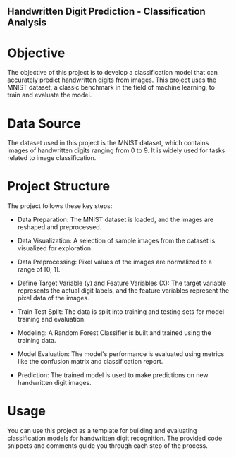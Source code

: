 ## Handwritten Digit Prediction - Classification Analysis
# Objective
The objective of this project is to develop a classification model that can accurately predict handwritten digits from images. This project uses the MNIST dataset, a classic benchmark in the field of machine learning, to train and evaluate the model.

# Data Source
The dataset used in this project is the MNIST dataset, which contains images of handwritten digits ranging from 0 to 9. It is widely used for tasks related to image classification.

# Project Structure
The project follows these key steps:

- Data Preparation: The MNIST dataset is loaded, and the images are reshaped and preprocessed.

- Data Visualization: A selection of sample images from the dataset is visualized for exploration.

- Data Preprocessing: Pixel values of the images are normalized to a range of [0, 1].

- Define Target Variable (y) and Feature Variables (X): The target variable represents the actual digit labels, and the feature variables represent the pixel data of the images.

- Train Test Split: The data is split into training and testing sets for model training and evaluation.

- Modeling: A Random Forest Classifier is built and trained using the training data.

- Model Evaluation: The model's performance is evaluated using metrics like the confusion matrix and classification report.

- Prediction: The trained model is used to make predictions on new handwritten digit images.

# Usage
You can use this project as a template for building and evaluating classification models for handwritten digit recognition. The provided code snippets and comments guide you through each step of the process.
